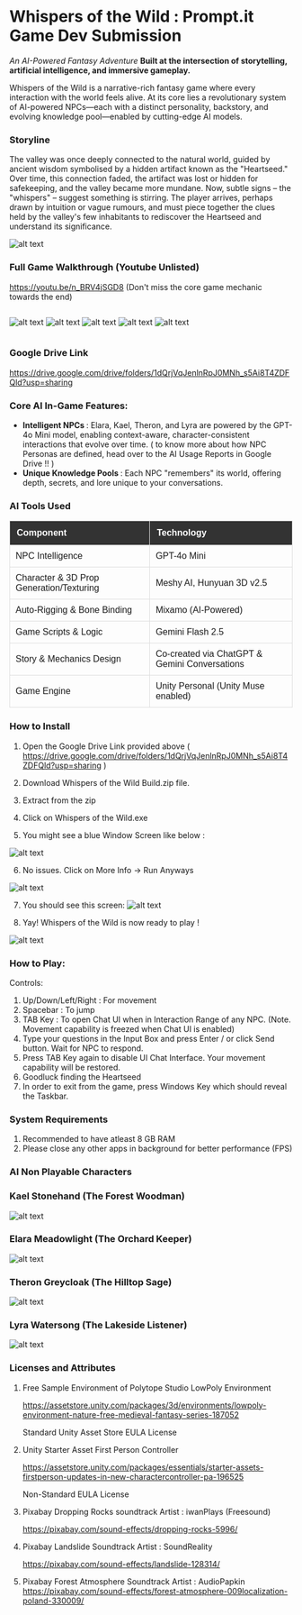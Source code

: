 # Whispers of the Wild : Prompt.it Game Dev Submission
<i>An AI-Powered Fantasy Adventure</i>
<b>Built at the intersection of storytelling, artificial intelligence, and immersive gameplay.</b>

Whispers of the Wild is a narrative-rich fantasy game where every interaction with the world feels alive. At its core lies a revolutionary system of AI-powered NPCs—each with a distinct personality, backstory, and evolving knowledge pool—enabled by cutting-edge AI models.

### Storyline
The valley was once deeply connected to the natural world, guided by ancient wisdom symbolised by a hidden artifact known as the "Heartseed." Over time, this connection faded, the artifact was lost or hidden for safekeeping, and the valley became more mundane. Now, subtle signs – the "whispers" – suggest something is stirring. The player arrives, perhaps drawn by intuition or vague rumours, and must piece together the clues held by the valley's few inhabitants to rediscover the Heartseed and understand its significance.

![alt text](<Prompt.it Submission _ Whispers of the Wild ( Game Walkthrough) 0-3 screenshot.png>)

### Full Game Walkthrough (Youtube Unlisted)
https://youtu.be/n_BRV4jSGD8 (Don't miss the core game mechanic towards the end)


<div style="display: grid; grid-template-columns: repeat(auto-fit, minmax(150px, 1fr)); gap: 10px;">

  ![alt text](<Prompt.it Submission _ Whispers of the Wild ( Game Walkthrough) 1-29 screenshot.png>)
  ![alt text](<Prompt.it Submission _ Whispers of the Wild ( Game Walkthrough) 3-22 screenshot.png>)
  ![alt text](<Prompt.it Submission _ Whispers of the Wild ( Game Walkthrough) 5-34 screenshot.png>)
 ![alt text](<Prompt.it Submission _ Whispers of the Wild ( Game Walkthrough) 9-10 screenshot.png>)
 ![alt text](<Prompt.it Submission _ Whispers of the Wild ( Game Walkthrough) 13-16 screenshot.png>)

</div>

### Google Drive Link

https://drive.google.com/drive/folders/1dQrjVqJenlnRpJ0MNh_s5Ai8T4ZDFQld?usp=sharing

### Core AI In-Game Features:
<ul>
<li><b>Intelligent NPCs </b>: Elara, Kael, Theron, and Lyra are powered by the GPT-4o Mini model, enabling context-aware, character-consistent interactions that evolve over time. ( to know more about how NPC Personas are defined, head over to the AI Usage Reports in Google Drive !! )</li>
<li><b>Unique Knowledge Pools </b>: Each NPC "remembers" its world, offering depth, secrets, and lore unique to your conversations.</li>
</ul>

### AI Tools Used
<table style="width:100%; border-collapse: collapse; font-family: Arial, sans-serif;">
  <thead>
    <tr style="background-color: #333; color: white;">
      <th style="padding: 12px; text-align: left; border: 1px solid #ddd;">Component</th>
      <th style="padding: 12px; text-align: left; border: 1px solid #ddd;">Technology</th>
    </tr>
  </thead>
  <tbody>
    <tr>
      <td style="padding: 10px; border: 1px solid #ddd;">NPC Intelligence</td>
      <td style="padding: 10px; border: 1px solid #ddd;">GPT-4o Mini</td>
    </tr>
    <tr >
      <td style="padding: 10px; border: 1px solid #ddd;">Character & 3D Prop Generation/Texturing</td>
      <td style="padding: 10px; border: 1px solid #ddd;">Meshy AI, Hunyuan 3D v2.5</td>
    </tr>
    <tr>
      <td style="padding: 10px; border: 1px solid #ddd;">Auto-Rigging & Bone Binding</td>
      <td style="padding: 10px; border: 1px solid #ddd;">Mixamo (AI-Powered)</td>
    </tr>
    <tr >
      <td style="padding: 10px; border: 1px solid #ddd;">Game Scripts & Logic</td>
      <td style="padding: 10px; border: 1px solid #ddd;">Gemini Flash 2.5</td>
    </tr>
    <tr>
      <td style="padding: 10px; border: 1px solid #ddd;">Story & Mechanics Design</td>
      <td style="padding: 10px; border: 1px solid #ddd;">Co-created via ChatGPT & Gemini Conversations</td>
    </tr>
    <tr>
      <td style="padding: 10px; border: 1px solid #ddd;">Game Engine</td>
      <td style="padding: 10px; border: 1px solid #ddd;">Unity Personal (Unity Muse enabled)</td>
    </tr>
  </tbody>
</table>

### How to Install
1. Open the Google Drive Link provided above ( https://drive.google.com/drive/folders/1dQrjVqJenlnRpJ0MNh_s5Ai8T4ZDFQld?usp=sharing )

2. Download Whispers of the Wild Build.zip file.
3. Extract from the zip
4. Click on Whispers of the Wild.exe
5. You might see a blue Window Screen like below : 

![alt text](image-1.png)

6. No issues. Click on More Info -> Run Anyways

![alt text](image-2.png)

7. You should see this screen:
![alt text](image-3.png)

8. Yay! Whispers of the Wild is now ready to play !

![alt text](<Prompt.it Submission _ Whispers of the Wild ( Game Walkthrough) 0-3 screenshot.png>)

### How to Play:

Controls:
1. Up/Down/Left/Right : For movement
2. Spacebar : To jump
3. TAB Key : To open Chat UI when in Interaction Range of any NPC. (Note. Movement capability is freezed when Chat UI is enabled)
4. Type your questions in the Input Box and press Enter / or click Send button. Wait for NPC to respond.
5. Press TAB Key again to disable UI Chat Interface. Your movement capability will be restored.
6. Goodluck finding the Heartseed
7. In order to exit from the game, press Windows Key which should reveal the Taskbar.

### System Requirements
1. Recommended to have atleast 8 GB RAM
2. Please close any other apps in background for better performance (FPS)

### AI Non Playable Characters 
### Kael Stonehand (The Forest Woodman)
![alt text](Kael.png)

### Elara Meadowlight (The Orchard Keeper)

![alt text](Elara.png)
<br>


### Theron Greycloak (The Hilltop Sage)
![alt text](TheronGrey.png)

### Lyra Watersong (The Lakeside Listener)
![alt text](LyraW.png)

### Licenses and Attributes

1. Free Sample Environment of Polytope Studio LowPoly Environment

   https://assetstore.unity.com/packages/3d/environments/lowpoly-environment-nature-free-medieval-fantasy-series-187052
    
   Standard Unity Asset Store EULA License

2. Unity Starter Asset First Person Controller

   https://assetstore.unity.com/packages/essentials/starter-assets-firstperson-updates-in-new-charactercontroller-pa-196525

   Non-Standard EULA License

3. Pixabay Dropping Rocks soundtrack
   Artist : iwanPlays (Freesound)
   
   https://pixabay.com/sound-effects/dropping-rocks-5996/

4. Pixabay Landslide Soundtrack
   Artist : SoundReality

   https://pixabay.com/sound-effects/landslide-128314/

5. Pixabay Forest Atmosphere Soundtrack
   Artist : AudioPapkin
   https://pixabay.com/sound-effects/forest-atmosphere-009localization-poland-330009/
